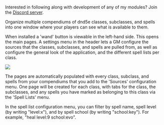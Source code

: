 Interested in following along with development of any of my modules? Join the [Discord server](https://discord.gg/QAG8eWABGT).

Organize multiple compendiums of dnd5e classes, subclasses, and spells into one window where your players can see what is available to them.

When installed a 'wand' button is viewable in the left-hand side. This opens the main pages. A settings menu in the header lets a GM configure the sources that the classes, subclasses, and spells are pulled from, as well as configure the general look of the application, and the different spell lists per class.

<img src="https://i.imgur.com/713yAZ0.png">

The pages are automatically populated with every class, subclass, and spells from your compendiums that you add to the 'Sources' configuration menu. One page will be created for each class, with tabs for the class, the subclasses, and any spells you have marked as belonging to this class via the 'Spell Lists' menu.

In the spell list configuration menu, you can filter by spell name, spell level (by writing "level:x"), and by spell school (by writing "school:key"). For example, "heal level:9 school:evo".
